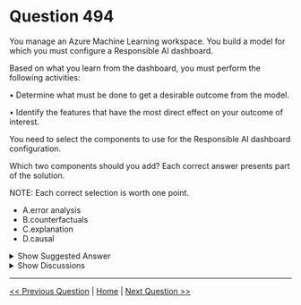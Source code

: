 # Question 494

You manage an Azure Machine Learning workspace. You build a model for which you must configure a Responsible AI dashboard.

Based on what you learn from the dashboard, you must perform the following activities:

•	Determine what must be done to get a desirable outcome from the model.

•	Identify the features that have the most direct effect on your outcome of interest.

You need to select the components to use for the Responsible AI dashboard configuration.

Which two components should you add? Each correct answer presents part of the solution.

NOTE: Each correct selection is worth one point.

* A.error analysis
* B.counterfactuals
* C.explanation
* D.causal

<details>
  <summary>Show Suggested Answer</summary>

  <strong>BD</strong><br>

</details>

<details>
  <summary>Show Discussions</summary>

<blockquote><p><strong>sar77</strong> <code>(Tue 15 Jul 2025 02:12)</code> - <em>Upvotes: 1</em></p><p>Counterfactuals help you determine what minimal changes to input features would lead to a different (more desirable) model outcome. This directly supports your goal of figuring out what must be done to achieve a better result.

Explanation (also known as feature importance or model interpretability) identifies which features most strongly influence the model’s predictions. This helps you pinpoint the features that have the most direct effect on your outcome of interest.</p></blockquote>
<blockquote><p><strong>KeiNek</strong> <code>(Wed 12 Feb 2025 12:37)</code> - <em>Upvotes: 1</em></p><p>Use what-if counterfactuals when you need to:
Provide solutions to users and determine what they can do to get a desirable outcome from the model.

Use causal inference when you need to:
Identify the features that have the most direct effect on your outcome of interest.

Ref :
https://learn.microsoft.com/en-us/azure/machine-learning/concept-causal-inference?view=azureml-api-2
https://learn.microsoft.com/en-us/azure/machine-learning/concept-counterfactual-analysis?view=azureml-api-2</p></blockquote>
<blockquote><p><strong>D0ktor</strong> <code>(Sun 17 Nov 2024 16:19)</code> - <em>Upvotes: 1</em></p><p>I would say explanation rather than causal. Why not explanation?</p></blockquote>
<blockquote><p><strong>Fefnut</strong> <code>(Wed 20 Nov 2024 09:08)</code> - <em>Upvotes: 1</em></p><p>I agree CD. 
- Counterfactuals just shows how a model is affected by &quot;directed noise&quot; on the data.
- Explanation, however, can show what input feature is important for a given prediction. If you get the desired prediction/outcome, you can do local analysis to identify the features that have the most direct effect on your outcome of interest.
https://learn.microsoft.com/en-us/azure/machine-learning/how-to-machine-learning-interpretability?view=azureml-api-2</p></blockquote>
<blockquote><p><strong>MatSAV</strong> <code>(Sun 17 Nov 2024 14:44)</code> - <em>Upvotes: 1</em></p><p>correct, BD</p></blockquote>
<blockquote><p><strong>kfgg</strong> <code>(Tue 22 Oct 2024 03:39)</code> - <em>Upvotes: 1</em></p><p>Use what-if counterfactuals when you need to:

Examine fairness and reliability criteria as a decision evaluator by perturbing sensitive attributes such as gender and ethnicity, and then observing whether model predictions change.
Debug specific input instances in depth.
Provide solutions to users and determine what they can do to get a desirable outcome from the model.
https://learn.microsoft.com/en-us/azure/machine-learning/concept-counterfactual-analysis?view=azureml-api-2


Finally, if we wanted to purely use historic data to identify the features that have the most direct effect on our outcome of interest, in this case the score, we can use causal analysis.</p></blockquote>

</details>

---

[<< Previous Question](question_493.md) | [Home](/index.md) | [Next Question >>](question_495.md)
